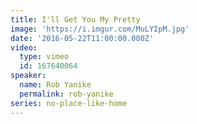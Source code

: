 ```yaml
---
title: I'll Get You My Pretty
image: 'https://i.imgur.com/MuLYIpM.jpg'
date: '2016-05-22T11:00:00.000Z'
video:
  type: vimeo
  id: 167640064
speaker:
  name: Rob Yanike
  permalink: rob-yanike
series: no-place-like-home
---
```


